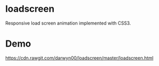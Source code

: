 loadscreen
==========

Responsive load screen animation implemented with CSS3.

Demo
====
https://cdn.rawgit.com/darwyn00/loadscreen/master/loadscreen.html
